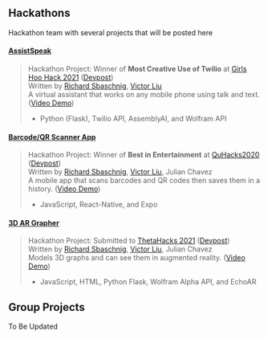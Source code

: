 ## Hackathons
Hackathon team with several projects that will be posted here

#### [**AssistSpeak**](https://github.com/fetf/AssistSpeak)
> Hackathon Project: Winner of **Most Creative Use of Twilio** at [Girls Hoo Hack 2021](https://www.gwcuva.com/hack) ([Devpost](https://girls-hoo-hack-2021.devpost.com/))  
> Written by [Richard Sbaschnig](https://github.com/RichardSba), [Victor Liu](https://github.com/notvictorl)  
> A virtual assistant that works on any mobile phone using talk and text. ([Video Demo](https://youtu.be/tCQJtKbdkGI))
> - Python (Flask), Twilio API, AssemblyAI, and Wolfram  API  

#### [**Barcode/QR Scanner App**](https://github.com/fetf/Barcode-QR-Scanner)
> Hackathon Project: Winner of **Best in Entertainment** at [QuHacks2020](https://quhacks.tech/) ([Devpost](https://quhacks2020.devpost.com/))    
> Written by [Richard Sbaschnig](https://github.com/RichardSba), [Victor Liu](https://github.com/notvictorl), Julian Chavez  
> A mobile app that scans barcodes and QR codes then saves them in a history. ([Video Demo](https://youtu.be/fGIddomfrzs))
> - JavaScript, React-Native, and Expo  

#### [**3D AR Grapher**](https://github.com/fetf/3D-AR-Grapher)
> Hackathon Project: Submitted to [ThetaHacks 2021](https://thetahacks.tech/) ([Devpost](https://thetahacks.devpost.com/))  
> Written by [Richard Sbaschnig](https://github.com/RichardSba), [Victor Liu](https://github.com/notvictorl), Julian Chavez  
> Models 3D graphs and can see them in augmented reality. ([Video Demo](https://youtu.be/tCQJtKbdkGI))
> - JavaScript, HTML, Python Flask, Wolfram Alpha API, and EchoAR  

## Group Projects
To Be Updated
<!--

**Here are some ideas to get you started:**

🙋‍♀️ A short introduction - what is your organization all about?
🌈 Contribution guidelines - how can the community get involved?
👩‍💻 Useful resources - where can the community find your docs? Is there anything else the community should know?
🍿 Fun facts - what does your team eat for breakfast?
🧙 Remember, you can do mighty things with the power of [Markdown](https://docs.github.com/github/writing-on-github/getting-started-with-writing-and-formatting-on-github/basic-writing-and-formatting-syntax)
-->
